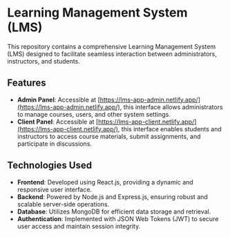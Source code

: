 # Learning Management System (LMS)

This repository contains a comprehensive Learning Management System (LMS) designed to facilitate seamless interaction between administrators, instructors, and students.

## Features

- **Admin Panel**: Accessible at [https://lms-app-admin.netlify.app/](https://lms-app-admin.netlify.app/), this interface allows administrators to manage courses, users, and other system settings.
- **Client Panel**: Accessible at [https://lms-app-client.netlify.app/](https://lms-app-client.netlify.app/), this interface enables students and instructors to access course materials, submit assignments, and participate in discussions.

## Technologies Used

- **Frontend**: Developed using React.js, providing a dynamic and responsive user interface.
- **Backend**: Powered by Node.js and Express.js, ensuring robust and scalable server-side operations.
- **Database**: Utilizes MongoDB for efficient data storage and retrieval.
- **Authentication**: Implemented with JSON Web Tokens (JWT) to secure user access and maintain session integrity.
